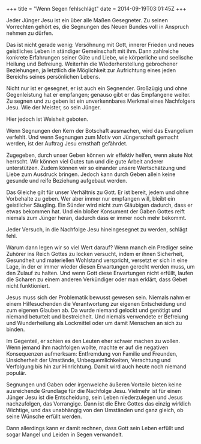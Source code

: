 +++
title = "Wenn Segen fehlschlägt"
date = 2014-09-19T03:01:45Z
+++

Jeder Jünger Jesu ist ein über alle Maßen Gesegneter. Zu seinen Vorrechten gehört es, die Segnungen des Neuen Bundes voll in Anspruch nehmen zu dürfen.

Das ist nicht gerade wenig: Versöhnung mit Gott, innerer Frieden und neues geistliches Leben in ständiger Gemeinschaft mit ihm. Dann zahlreiche konkrete Erfahrungen seiner Güte und Liebe, wie körperliche und seelische Heilung und Befreiung. Weiterhin die Wiederherstellung gebrochener Beziehungen, ja letztlich die Möglichkeit zur Aufrichtung eines jeden Bereichs seines persönlichen Lebens.

Nicht nur ist er gesegnet, er ist auch ein Segnender. Großzügig und ohne Gegenleistung hat er empfangen; genauso gibt er das Empfangene weiter. Zu segnen und zu geben ist ein unverkennbares Merkmal eines Nachfolgers Jesu. Wie der Meister, so sein Jünger.

Hier jedoch ist Weisheit geboten.

Wenn Segnungen den Kern der Botschaft ausmachen, wird das Evangelium verfehlt. Und wenn Segnungen zum Motiv von Jüngerschaft gemacht werden, ist der Auftrag Jesu ernsthaft gefährdet.

Zugegeben, durch unser Geben können wir effektiv helfen, wenn akute Not herrscht. Wir können viel Gutes tun und die gute Arbeit anderer unterstützen. Zudem können wir so einander unsere Wertschätzung und Liebe zum Ausdruck bringen. Jedoch kann durch Geben allein keine gesunde und reife Beziehung aufgebaut werden.

Das Gleiche gilt für unser Verhältnis zu Gott. Er ist bereit, jedem und ohne Vorbehalte zu geben. Wer aber immer nur empfangen will, bleibt ein geistlicher Säugling. Ein Sünder wird nicht zum Gläubigen dadurch, dass er etwas bekommen hat. Und ein bloßer Konsument der Gaben Gottes reift niemals zum Jünger heran, dadurch dass er immer noch mehr bekommt.

Jeder Versuch, in die Nachfolge Jesu hineingesegnet zu werden, schlägt fehl.

Warum dann legen wir so viel Wert darauf? Wenn manch ein Prediger seine Zuhörer ins Reich Gottes zu locken versucht, indem er ihnen Sicherheit, Gesundheit und materiellen Wohlstand verspricht, versetzt er sich in eine Lage, in der er immer wieder diesen Erwartungen gerecht werden muss, um den Zulauf zu halten. Und wenn Gott diese Erwartungen nicht erfüllt, laufen die Scharen zu einem anderen Verkündiger oder man erklärt, dass Gebet nicht funktioniert.

Jesus muss sich der Problematik bewusst gewesen sein. Niemals nahm er einem Hilfesuchenden die Verantwortung zur eigenen Entscheidung und zum eigenen Glauben ab. Da wurde niemand gelockt und genötigt und niemand beturtelt und bestreichelt. Und niemals verwendete er Befreiung und Wunderheilung als Lockmittel oder um damit Menschen an sich zu binden.

Im Gegenteil, er schien es den Leuten eher schwer machen zu wollen. Wenn jemand ihm nachfolgen wollte, machte er auf  die negativen Konsequenzen aufmerksam: Entfremdung von Familie und Freunden, Unsicherheit der Umstände, Unbequemlichkeiten, Verachtung und Verfolgung bis hin zur Hinrichtung. Damit wird auch heute noch niemand populär.

Segnungen und Gaben oder irgenwelche äußeren Vorteile bieten keine ausreichende Grundlage für die Nachfolge Jesu. Vielmehr ist für einen Jünger Jesu ist die Entscheidung, sein Leben niederzulegen und Jesus nachzufolgen, das Vorrangige. Dann ist die Ehre Gottes das einzig wirklich Wichtige, und das unabhängig von den Umständen und ganz gleich, ob seine Wünsche erfüllt werden.

Dann allerdings kann er damit rechnen, dass Gott sein Leben erfüllt und sogar Mangel und Leiden in Segen verwandelt.
